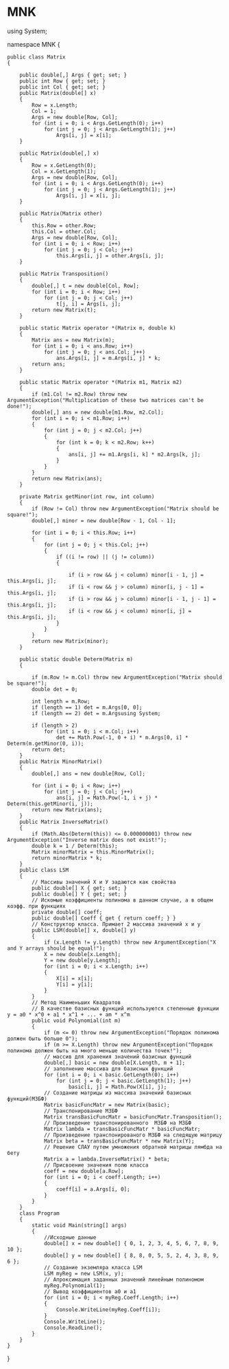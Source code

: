 # MNK
using System;

namespace MNK
{

    public class Matrix
    {
    
        public double[,] Args { get; set; }
        public int Row { get; set; }
        public int Col { get; set; }
        public Matrix(double[] x)
        {
            Row = x.Length;
            Col = 1;
            Args = new double[Row, Col];
            for (int i = 0; i < Args.GetLength(0); i++)
                for (int j = 0; j < Args.GetLength(1); j++)
                    Args[i, j] = x[i];
        }
        
        public Matrix(double[,] x)
        {
            Row = x.GetLength(0);
            Col = x.GetLength(1);
            Args = new double[Row, Col];
            for (int i = 0; i < Args.GetLength(0); i++)
                for (int j = 0; j < Args.GetLength(1); j++)
                    Args[i, j] = x[i, j];
        }
        
        public Matrix(Matrix other)
        {
            this.Row = other.Row;
            this.Col = other.Col;
            Args = new double[Row, Col];
            for (int i = 0; i < Row; i++)
                for (int j = 0; j < Col; j++)
                    this.Args[i, j] = other.Args[i, j];
        }
        
        public Matrix Transposition()
        {
            double[,] t = new double[Col, Row];
            for (int i = 0; i < Row; i++)
                for (int j = 0; j < Col; j++)
                    t[j, i] = Args[i, j];
            return new Matrix(t);
        }
        
        public static Matrix operator *(Matrix m, double k)
        {
            Matrix ans = new Matrix(m);
            for (int i = 0; i < ans.Row; i++)
                for (int j = 0; j < ans.Col; j++)
                    ans.Args[i, j] = m.Args[i, j] * k;
            return ans;
        }
        
        public static Matrix operator *(Matrix m1, Matrix m2)
        {
            if (m1.Col != m2.Row) throw new ArgumentException("Multiplication of these two matrices can't be done!");
            double[,] ans = new double[m1.Row, m2.Col];
            for (int i = 0; i < m1.Row; i++)
            {
                for (int j = 0; j < m2.Col; j++)
                {
                    for (int k = 0; k < m2.Row; k++)
                    {
                        ans[i, j] += m1.Args[i, k] * m2.Args[k, j];
                    }
                }
            }
            return new Matrix(ans);
        }
        
        private Matrix getMinor(int row, int column)
        {
            if (Row != Col) throw new ArgumentException("Matrix should be square!");
            double[,] minor = new double[Row - 1, Col - 1];
            
            for (int i = 0; i < this.Row; i++)
            {
                for (int j = 0; j < this.Col; j++)
                {
                    if ((i != row) || (j != column))
                    {
                    
                        if (i > row && j < column) minor[i - 1, j] = this.Args[i, j];
                        if (i < row && j > column) minor[i, j - 1] = this.Args[i, j];
                        if (i > row && j > column) minor[i - 1, j - 1] = this.Args[i, j];
                        if (i < row && j < column) minor[i, j] = this.Args[i, j];
                    }
                }
            }
            return new Matrix(minor);
        }
        
        public static double Determ(Matrix m)
        {
        
            if (m.Row != m.Col) throw new ArgumentException("Matrix should be square!");
            double det = 0;
            
            int length = m.Row;
            if (length == 1) det = m.Args[0, 0];
            if (length == 2) det = m.Argsusing System;
           
            if (length > 2)
                for (int i = 0; i < m.Col; i++)
                    det += Math.Pow(-1, 0 + i) * m.Args[0, i] * Determ(m.getMinor(0, i));
            return det;
        }
        public Matrix MinorMatrix()
        {
            double[,] ans = new double[Row, Col];

            for (int i = 0; i < Row; i++)
                for (int j = 0; j < Col; j++)
                    ans[i, j] = Math.Pow(-1, i + j) * Determ(this.getMinor(i, j));
            return new Matrix(ans);
        }
        public Matrix InverseMatrix()
        {
            if (Math.Abs(Determ(this)) <= 0.000000001) throw new ArgumentException("Inverse matrix does not exist!");
            double k = 1 / Determ(this);
            Matrix minorMatrix = this.MinorMatrix();
            return minorMatrix * k;
        }
        public class LSM
        {
            // Массивы значений Х и У задаются как свойства
            public double[] X { get; set; }
            public double[] Y { get; set; }
            // Искомые коэффициенты полинома в данном случае, а в общем коэфф. при функциях
            private double[] coeff;
            public double[] Coeff { get { return coeff; } }
            // Конструктор класса. Примает 2 массива значений х и у
            public LSM(double[] x, double[] y)
            {
                if (x.Length != y.Length) throw new ArgumentException("X and Y arrays should be equal!");
                X = new double[x.Length];
                Y = new double[y.Length];
                for (int i = 0; i < x.Length; i++)
                {
                    X[i] = x[i];
                    Y[i] = y[i];
                }
            }
            // Метод Наименьших Квадратов
            // В качестве базисных функций используются степенные функции y = a0 * x^0 + a1 * x^1 + ... + am * x^m
            public void Polynomial(int m)
            {
                if (m <= 0) throw new ArgumentException("Порядок полинома должен быть больше 0");
                if (m >= X.Length) throw new ArgumentException("Порядок полинома должен быть на много меньше количества точек!");
                // массив для хранения значений базисных функций
                double[,] basic = new double[X.Length, m + 1];
                // заполнение массива для базисных функций
                for (int i = 0; i < basic.GetLength(0); i++)
                    for (int j = 0; j < basic.GetLength(1); j++)
                        basic[i, j] = Math.Pow(X[i], j);
                // Создание матрицы из массива значений базисных функций(МЗБФ)
                Matrix basicFuncMatr = new Matrix(basic);
                // Транспонирование МЗБФ
                Matrix transBasicFuncMatr = basicFuncMatr.Transposition();
                // Произведение транспонированного  МЗБФ на МЗБФ
                Matrix lambda = transBasicFuncMatr * basicFuncMatr;
                // Произведение транспонированого МЗБФ на следящую матрицу 
                Matrix beta = transBasicFuncMatr * new Matrix(Y);
                // Решение СЛАУ путем умножения обратной матрицы лямбда на бету
                Matrix a = lambda.InverseMatrix() * beta;
                // Присвоение значения полю класса 
                coeff = new double[a.Row];
                for (int i = 0; i < coeff.Length; i++)
                {
                    coeff[i] = a.Args[i, 0];
                }
            }
        }
        class Program
        {
            static void Main(string[] args)
            {
                //Исходные данные
                double[] x = new double[] { 0, 1, 2, 3, 4, 5, 6, 7, 8, 9, 10 };
                double[] y = new double[] { 8, 8, 0, 5, 5, 2, 4, 3, 8, 9, 6 };
                // Создание экземляра класса LSM
                LSM myReg = new LSM(x, y);
                // Апроксимация заданных значений линейным полиномом
                myReg.Polynomial(1);
                // Вывод коэффициентов а0 и а1
                for (int i = 0; i < myReg.Coeff.Length; i++)
                {
                    Console.WriteLine(myReg.Coeff[i]);
                }
                Console.WriteLine();
                Console.ReadLine();
            }
        }
    }
}
